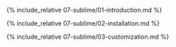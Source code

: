{% include_relative 07-sublime/01-introduction.md %}

{% include_relative 07-sublime/02-installation.md %}

{% include_relative 07-sublime/03-customization.md %}
